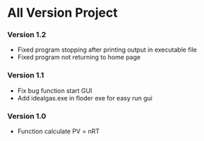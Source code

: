 # All Version Project

### Version 1.2

- Fixed program stopping after printing output in executable file
- Fixed program not returning to home page

### Version 1.1

- Fix bug function start GUI
- Add idealgas.exe in floder exe for easy run gui

### Version 1.0

- Function calculate PV = nRT